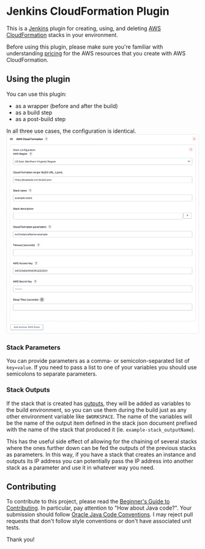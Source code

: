 # Jenkins CloudFormation Plugin

This is a [Jenkins](https://jenkins-ci.org/) plugin for creating, using, and deleting
[AWS CloudFormation](http://aws.amazon.com/cloudformation/) stacks in your environment. 

Before using this plugin, please make sure you're familiar with understanding 
[pricing](http://aws.amazon.com/cloudformation/pricing/) for the AWS resources that you
create with AWS CloudFormation.

## Using the plugin
You can use this plugin:
 - as a wrapper (before and after the build)
 - as a build step
 - as a post-build step

In all three use cases, the configuration is identical.
![](docs/images/aws_cloudformation_step.png)
### Stack Parameters
You can provide parameters as a comma- or semicolon-separated list of `key=value`. If you need to pass a list to one of
your variables you should use semicolons to separate parameters.

### Stack Outputs
If the stack that is created has
[outputs](http://docs.amazonwebservices.com/AWSCloudFormation/latest/UserGuide/using-cfn-return-values.html),
they will be added as variables to the build environment, so you can use
them during the build just as any other environment variable like
`$WORKSPACE`. The name of the variables will be the name of the output
item defined in the stack json document prefixed with the name of the
stack that produced it (ie. `example-stack_outputName`).

This has the useful side effect of allowing for the chaining of several
stacks where the ones further down can be fed the outputs of the
previous stacks as parameters. In this way, if you have a stack that
creates an instance and outputs its IP address you can potentially pass
the IP address into another stack as a parameter and use it in whatever
way you need.

## Contributing

To contribute to this project, please read the 
[Beginner's Guide to Contributing](https://wiki.jenkins-ci.org/display/JENKINS/Beginners+Guide+to+Contributing).
In particular, pay attention to "How about Java code?". Your submission should follow 
[Oracle Java Code Conventions](http://www.oracle.com/technetwork/java/codeconvtoc-136057.html).
I may reject pull requests that don't follow style conventions or don't have associated unit tests.

Thank you!
